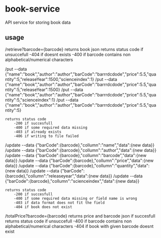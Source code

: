 # book-service

API service for storing book data

## usage

/retrieve?barcode={barcode}
returns book json
returns status code if unsuccefull
-404 if doesnt exists
-400 if barcode contains non alphabetical/numerical characters

/put --data {"name":"book","author":"author","barCode":"barrrdcdode","price":5.5,"quantity":5,"releaseYear":1500,"scienceindex":1}
/put --data {"name":"book","author":"author","barCode":"barrrdcdode","price":5.5,"quantity":5,"releaseYear":1500}
/put --data {"name":"book","author":"author","barCode":"barrrdcdode","price":5.5,"quantity":5,"scienceindex":1}
/put --data {"name":"book","author":"author","barCode":"barrrdcdode","price":5.5,"quantity":5}

    returns status code
        -200 if succesfull
        -400 if some required data missing
        -403 if already exists
        -406 if writing to file failed

/update --data {"barCode":{barcode},"collumn":"name","data":{new data}}
/update --data {"barCode":{barcode},"collumn":"author","data":{new data}}
/update --data {"barCode":{barcode},"collumn":"barcode","data":{new data}}
/update --data {"barCode":{barcode},"collumn":"price","data":{new data}}
/update --data {"barCode":{barcode},"collumn":"quantity","data":{new data}}
/update --data {"barCode":{barcode},"collumn":"releaseyear","data":{new data}}
/update --data {"barCode":{barcode},"collumn":"scienceindex","data":{new data}}

    returns status code
        -200 if succesfull
        -400 if some required data missing or field name is wrong
        -403 if data format does not fit the field
        -404 if book does not exist

/totalPrice?barcode={barcode}
returns price and barcode json if succesfull
returns status code if unsuccefull
-400 if barcode contains non alphabetical/numerical characters
-404 if book with given barcode doesnt exist
